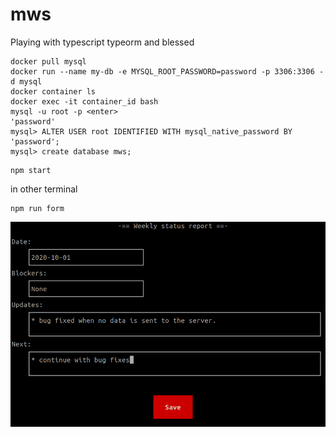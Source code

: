 # mws
Playing with typescript typeorm and blessed 


```
docker pull mysql
docker run --name my-db -e MYSQL_ROOT_PASSWORD=password -p 3306:3306 -d mysql
docker container ls
docker exec -it container_id bash
mysql -u root -p <enter>
'password'
mysql> ALTER USER root IDENTIFIED WITH mysql_native_password BY 'password';
mysql> create database mws;
```

```
npm start
```

in other terminal

```
npm run form
```

![Alt screenshot](https://github.com/helio-frota/mws/raw/main/mws.png)